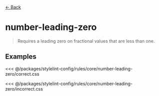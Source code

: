 [&#x2190; Back](./)
# number-leading-zero <badge text="warn" type="warn" vertical="middle"/>

> Requires a leading zero on fractional values that are less than one.


## Examples

<code-highlight>
 
<div slot="correct">

<<< @/packages/stylelint-config/rules/core/number-leading-zero/correct.css

</div>

 
<div slot="incorrect">

<<< @/packages/stylelint-config/rules/core/number-leading-zero/incorrect.css

</div>

 
</code-highlight>


